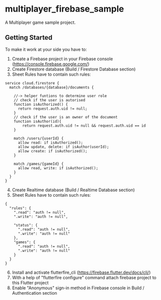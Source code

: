 # multiplayer_firebase_sample

A Multiplayer game sample project.

## Getting Started

To make it work at your side you have to:
1. Create a Firebase project in your Firebase console (https://console.firebase.google.com/)
2. Create Firestore database (Build / Firestore Database section)
3. Sheet Rules have to contain such rules:
```
service cloud.firestore {
  match /databases/{database}/documents {
  	
    //-> helper funtions to determine user role
    // check if the user is autorised
    function isAuthorized() {
      return request.auth.uid != null;
    }
    // check if the user is an owner of the document
    function isAuthor(id){
    	return request.auth.uid != null && request.auth.uid == id
    }
    
    match /users/{userId} {
      allow read: if isAuthorized();
      allow update, delete: if isAuthor(userId);
      allow create: if isAuthorized();
    }
    
    match /games/{gameId} {
      allow read, write: if isAuthorized();
    }
  }
}
```

4. Create Realtime database (Build / Realtime Database section)
5. Sheet Rules have to contain such rules:
```
{
  "rules": {
    ".read": "auth != null",
    ".write": "auth != null",

    "status": {
      ".read": "auth != null",
      ".write": "auth != null"
    },
    "games": {
      ".read": "auth != null",
      ".write": "auth != null"
    }
  }
}
```
6. Install and activate flutterfire_cli (https://firebase.flutter.dev/docs/cli/)
7. With a help of "flutterfire configure" command attach firebase project to this Flutter project
8. Enable "Anonymous" sign-in method in Firebase console in Build / Authentication section
   
